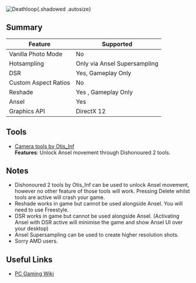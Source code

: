 ![Deathloop](Images\deathloop_header.png "Shot by Jack Heisenburg"){.shadowed .autosize}

## Summary

Feature | Supported
--|--
Vanilla Photo Mode | No
Hotsampling | Only via Ansel Supersampling
DSR | Yes, Gameplay Only
Custom Aspect Ratios | No
Reshade | Yes , Gameplay Only
Ansel | Yes
Graphics API | DirectX 12
 
## Tools

* [Camera tools by Otis_Inf](https://patreon.com/Otis_Inf)  
**Features**: Unlock Ansel movement through Dishonoured 2 tools.

## Notes
* Dishonoured 2 tools by Otis_Inf can be used to unlock Ansel movement, however no other feature of those tools will work. Pressing Delete whilst tools are active will crash your game.
* Reshade works in game but cannot be used alongside Ansel. You will need to use Freestyle.
* DSR works in game but cannot be used alongside Ansel. (Activating Ansel with DSR active will minimise the game and show Ansel UI over your desktop)
* Ansel Supersampling can be used to create higher resolution shots.
* Sorry AMD users.


## Useful Links
* [PC Gaming Wiki](https://www.pcgamingwiki.com/wiki/Deathloop)


